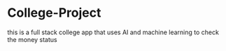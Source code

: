# College-Project
this is a full stack college app that uses AI and machine learning to check the money status 
